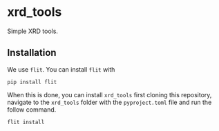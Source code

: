 # xrd_tools

Simple XRD tools.

## Installation

We use `flit`. You can install `flit` with

```
pip install flit
```

When this is done, you can install `xrd_tools` first cloning this repository, navigate to the `xrd_tools` folder with the `pyproject.toml` file and run the follow command.

```
flit install
```